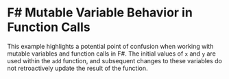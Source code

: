 # F# Mutable Variable Behavior in Function Calls

This example highlights a potential point of confusion when working with mutable variables and function calls in F#.  The initial values of `x` and `y` are used within the `add` function, and subsequent changes to these variables do not retroactively update the result of the function.